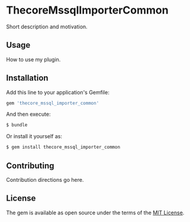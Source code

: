 # ThecoreMssqlImporterCommon
Short description and motivation.

## Usage
How to use my plugin.

## Installation
Add this line to your application's Gemfile:

```ruby
gem 'thecore_mssql_importer_common'
```

And then execute:
```bash
$ bundle
```

Or install it yourself as:
```bash
$ gem install thecore_mssql_importer_common
```

## Contributing
Contribution directions go here.

## License
The gem is available as open source under the terms of the [MIT License](https://opensource.org/licenses/MIT).
